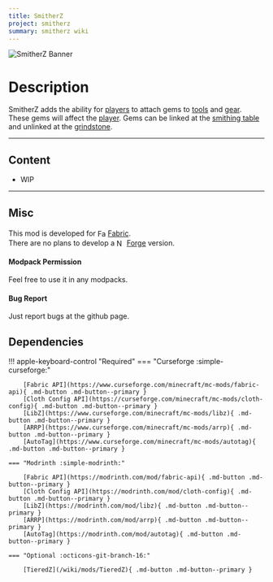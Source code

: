 ```yaml
---
title: SmitherZ
project: smitherz
summary: smitherz wiki
---
```

<script src="/wiki/javascripts/data.js"></script>
<script src="/wiki/javascripts/sidebar.js" id="smitherz"></script>

![SmitherZ Banner](/wiki/assets/general/banner/smitherzbanner.png)

<!-- ---
<div id="showcase-gallery" modid="smitherz" image_1="smitherz_image_1" image_2="smitherz_image_2" image_3="smitherz_image_3"></div>
<script src="/wiki/javascripts/showcase.js"></script>
--- -->

# Description
SmitherZ adds the ability for [players](https://minecraft.wiki/w/Player) to attach gems to [tools](https://minecraft.wiki/w/Tool) and [gear](https://minecraft.wiki/w/Tool).  
These gems will affect the [player](https://minecraft.wiki/w/Player). Gems can be linked at the [smithing table](https://minecraft.wiki/w/Smithing_Table) and unlinked at the [grindstone](https://minecraft.wiki/w/Grindstone).

---
## Content
- WIP
<!-- - [Block List](/wiki/mods/smitherz/Blocks/#list-of-blocks)
- [Entity List](/wiki/mods/smitherz/Entities/#list-of-entities)
- [Item List](/wiki/mods/smitherz/Items/#list-of-items)
- [Structure List](/wiki/mods/smitherz/Structures/#list-of-structures) -->
  
---
## Misc
This mod is developed for <img src="https://fabricmc.net/assets/logo.png" alt="Fabric" width="16" height="16" style="position: relative; top: 3px;"> [Fabric](https://fabricmc.net/).  
There are no plans to develop a <img src="https://neoforged.net/img/authors/neoforged.png" alt="NeoForged" width="16" height="16" style="position: relative; top: 3px;"> [Forge](https://neoforged.net/) version.  

#### Modpack Permission
Feel free to use it in any modpacks.  

#### Bug Report
Just report bugs at the github page.  

## Dependencies

!!! apple-keyboard-control "Required"
    === "Curseforge :simple-curseforge:"

        [Fabric API](https://www.curseforge.com/minecraft/mc-mods/fabric-api){ .md-button .md-button--primary }
        [Cloth Config API](https://curseforge.com/minecraft/mc-mods/cloth-config){ .md-button .md-button--primary }
        [LibZ](https://www.curseforge.com/minecraft/mc-mods/libz){ .md-button .md-button--primary }
        [ARRP](https://www.curseforge.com/minecraft/mc-mods/arrp){ .md-button .md-button--primary }
        [AutoTag](https://www.curseforge.com/minecraft/mc-mods/autotag){ .md-button .md-button--primary }

    === "Modrinth :simple-modrinth:"

        [Fabric API](https://modrinth.com/mod/fabric-api){ .md-button .md-button--primary }
        [Cloth Config API](https://modrinth.com/mod/cloth-config){ .md-button .md-button--primary }
        [LibZ](https://modrinth.com/mod/libz){ .md-button .md-button--primary }
        [ARRP](https://modrinth.com/mod/arrp){ .md-button .md-button--primary }
        [AutoTag](https://modrinth.com/mod/autotag){ .md-button .md-button--primary }
    
    === "Optional :octicons-git-branch-16:"

        [TieredZ](/wiki/mods/TieredZ){ .md-button .md-button--primary }
